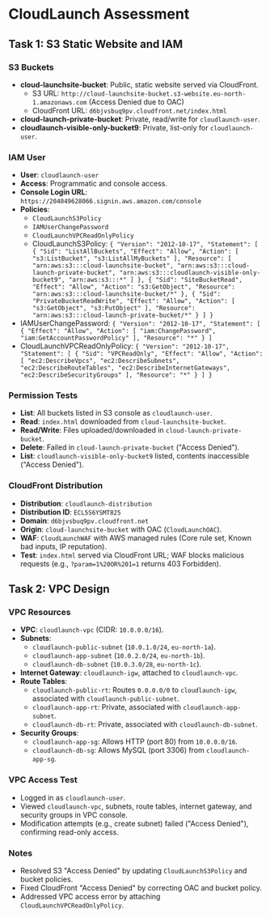 # CloudLaunch Assessment

## Task 1: S3 Static Website and IAM

### S3 Buckets
- **cloud-launchsite-bucket**: Public, static website served via CloudFront.
  - S3 URL: `http://cloud-launchsite-bucket.s3-website.eu-north-1.amazonaws.com` (Access Denied due to OAC)
  - CloudFront URL: `d6bjvsbuq9pv.cloudfront.net/index.html`
- **cloud-launch-private-bucket**: Private, read/write for `cloudlaunch-user`.
- **cloudlaunch-visible-only-bucket9**: Private, list-only for `cloudlaunch-user`.

### IAM User
- **User**: `cloudlaunch-user`
- **Access**: Programmatic and console access.
- **Console Login URL**: `https://204049628066.signin.aws.amazon.com/console`
- **Policies**: 
  - `CloudLaunchS3Policy`
  - `IAMUserChangePassword`
  - `CloudLaunchVPCReadOnlyPolicy`
  - CloudLaunchS3Policy:
`{
    "Version": "2012-10-17",
    "Statement": [
        {
            "Sid": "ListAllBuckets",
            "Effect": "Allow",
            "Action": [
                "s3:ListBucket",
                "s3:ListAllMyBuckets"
            ],
            "Resource": [
                "arn:aws:s3:::cloud-launchsite-bucket",
                "arn:aws:s3:::cloud-launch-private-bucket",
                "arn:aws:s3:::cloudlaunch-visible-only-bucket9",
                "arn:aws:s3:::*"
            ]
        },
        {
            "Sid": "SiteBucketRead",
            "Effect": "Allow",
            "Action": "s3:GetObject",
            "Resource": "arn:aws:s3:::cloud-launchsite-bucket/*"
        },
        {
            "Sid": "PrivateBucketReadWrite",
            "Effect": "Allow",
            "Action": [
                "s3:GetObject",
                "s3:PutObject"
            ],
            "Resource": "arn:aws:s3:::cloud-launch-private-bucket/*"
        }
    ]
}`
- IAMUserChangePassword:
  `{
    "Version": "2012-10-17",
    "Statement": [
        {
            "Effect": "Allow",
            "Action": [
                "iam:ChangePassword",
                "iam:GetAccountPasswordPolicy"
            ],
            "Resource": "*"
        }
    ]`
- CloudLaunchVPCReadOnlyPolicy:
  `{
    "Version": "2012-10-17",
    "Statement": [
        {
            "Sid": "VPCReadOnly",
            "Effect": "Allow",
            "Action": [
                "ec2:DescribeVpcs",
                "ec2:DescribeSubnets",
                "ec2:DescribeRouteTables",
                "ec2:DescribeInternetGateways",
                "ec2:DescribeSecurityGroups"
            ],
            "Resource": "*"
        }
    ]
}`

### Permission Tests
- **List**: All buckets listed in S3 console as `cloudlaunch-user`.
- **Read**: `index.html` downloaded from `cloud-launchsite-bucket`.
- **Read/Write**: Files uploaded/downloaded in `cloud-launch-private-bucket`.
- **Delete**: Failed in `cloud-launch-private-bucket` ("Access Denied").
- **List**: `cloudlaunch-visible-only-bucket9` listed, contents inaccessible ("Access Denied").

### CloudFront Distribution
- **Distribution**: `cloudlaunch-distribution`
- **Distribution ID**: `ECL5S6YSMT825`
- **Domain**: `d6bjvsbuq9pv.cloudfront.net`
- **Origin**: `cloud-launchsite-bucket` with OAC (`CloudLaunchOAC`).
- **WAF**: `CloudLaunchWAF` with AWS managed rules (Core rule set, Known bad inputs, IP reputation).
- **Test**: `index.html` served via CloudFront URL; WAF blocks malicious requests (e.g., `?param=1%20OR%201=1` returns 403 Forbidden).

## Task 2: VPC Design

### VPC Resources
- **VPC**: `cloudlaunch-vpc` (CIDR: `10.0.0.0/16`).
- **Subnets**:
  - `cloudlaunch-public-subnet` (`10.0.1.0/24`, `eu-north-1a`).
  - `cloudlaunch-app-subnet` (`10.0.2.0/24`, `eu-north-1b`).
  - `cloudlaunch-db-subnet` (`10.0.3.0/28`, `eu-north-1c`).
- **Internet Gateway**: `cloudlaunch-igw`, attached to `cloudlaunch-vpc`.
- **Route Tables**:
  - `cloudlaunch-public-rt`: Routes `0.0.0.0/0` to `cloudlaunch-igw`, associated with `cloudlaunch-public-subnet`.
  - `cloudlaunch-app-rt`: Private, associated with `cloudlaunch-app-subnet`.
  - `cloudlaunch-db-rt`: Private, associated with `cloudlaunch-db-subnet`.
- **Security Groups**:
  - `cloudlaunch-app-sg`: Allows HTTP (port 80) from `10.0.0.0/16`.
  - `cloudlaunch-db-sg`: Allows MySQL (port 3306) from `cloudlaunch-app-sg`.

### VPC Access Test
- Logged in as `cloudlaunch-user`.
- Viewed `cloudlaunch-vpc`, subnets, route tables, internet gateway, and security groups in VPC console.
- Modification attempts (e.g., create subnet) failed ("Access Denied"), confirming read-only access.

### Notes
- Resolved S3 "Access Denied" by updating `CloudLaunchS3Policy` and bucket policies.
- Fixed CloudFront "Access Denied" by correcting OAC and bucket policy.
- Addressed VPC access error by attaching `CloudLaunchVPCReadOnlyPolicy`.
